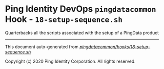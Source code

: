 
# Ping Identity DevOps `pingdatacommon` Hook - `18-setup-sequence.sh`
 Quarterbacks all the scripts associated with the setup of a
 PingData product

---
This document auto-generated from _[pingdatacommon/hooks/18-setup-sequence.sh](https://github.com/pingidentity/pingidentity-docker-builds/blob/master/pingdatacommon/hooks/18-setup-sequence.sh)_

Copyright (c)  2020 Ping Identity Corporation. All rights reserved.
